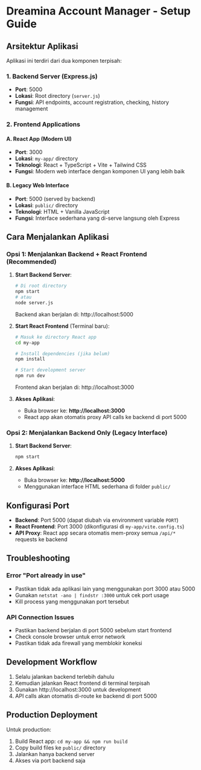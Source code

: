 # Dreamina Account Manager - Setup Guide

## Arsitektur Aplikasi

Aplikasi ini terdiri dari dua komponen terpisah:

### 1. Backend Server (Express.js)
- **Port**: 5000
- **Lokasi**: Root directory (`server.js`)
- **Fungsi**: API endpoints, account registration, checking, history management

### 2. Frontend Applications

#### A. React App (Modern UI)
- **Port**: 3000
- **Lokasi**: `my-app/` directory
- **Teknologi**: React + TypeScript + Vite + Tailwind CSS
- **Fungsi**: Modern web interface dengan komponen UI yang lebih baik

#### B. Legacy Web Interface
- **Port**: 5000 (served by backend)
- **Lokasi**: `public/` directory
- **Teknologi**: HTML + Vanilla JavaScript
- **Fungsi**: Interface sederhana yang di-serve langsung oleh Express

## Cara Menjalankan Aplikasi

### Opsi 1: Menjalankan Backend + React Frontend (Recommended)

1. **Start Backend Server**:
   ```bash
   # Di root directory
   npm start
   # atau
   node server.js
   ```
   Backend akan berjalan di: http://localhost:5000

2. **Start React Frontend** (Terminal baru):
   ```bash
   # Masuk ke directory React app
   cd my-app
   
   # Install dependencies (jika belum)
   npm install
   
   # Start development server
   npm run dev
   ```
   Frontend akan berjalan di: http://localhost:3000

3. **Akses Aplikasi**:
   - Buka browser ke: **http://localhost:3000**
   - React app akan otomatis proxy API calls ke backend di port 5000

### Opsi 2: Menjalankan Backend Only (Legacy Interface)

1. **Start Backend Server**:
   ```bash
   npm start
   ```

2. **Akses Aplikasi**:
   - Buka browser ke: **http://localhost:5000**
   - Menggunakan interface HTML sederhana di folder `public/`

## Konfigurasi Port

- **Backend**: Port 5000 (dapat diubah via environment variable `PORT`)
- **React Frontend**: Port 3000 (dikonfigurasi di `my-app/vite.config.ts`)
- **API Proxy**: React app secara otomatis mem-proxy semua `/api/*` requests ke backend

## Troubleshooting

### Error "Port already in use"
- Pastikan tidak ada aplikasi lain yang menggunakan port 3000 atau 5000
- Gunakan `netstat -ano | findstr :3000` untuk cek port usage
- Kill process yang menggunakan port tersebut

### API Connection Issues
- Pastikan backend berjalan di port 5000 sebelum start frontend
- Check console browser untuk error network
- Pastikan tidak ada firewall yang memblokir koneksi

## Development Workflow

1. Selalu jalankan backend terlebih dahulu
2. Kemudian jalankan React frontend di terminal terpisah
3. Gunakan http://localhost:3000 untuk development
4. API calls akan otomatis di-route ke backend di port 5000

## Production Deployment

Untuk production:
1. Build React app: `cd my-app && npm run build`
2. Copy build files ke `public/` directory
3. Jalankan hanya backend server
4. Akses via port backend saja